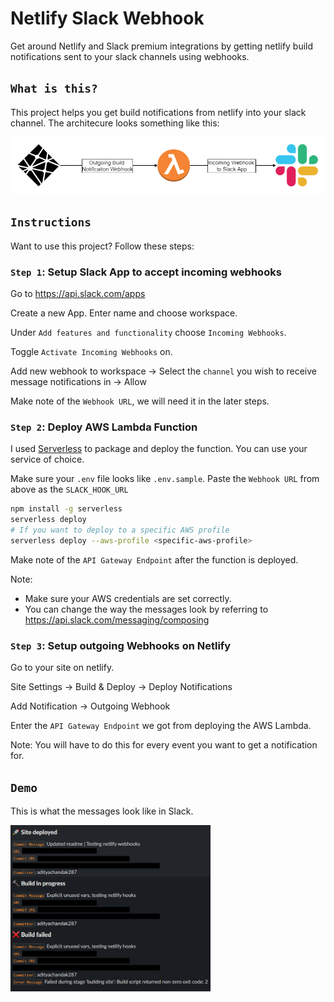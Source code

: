 # Netlify Slack Webhook

Get around Netlify and Slack premium integrations by getting netlify build notifications sent to your slack channels using webhooks.

## `What is this?`

This project helps you get build notifications from netlify into your slack channel. The architecure looks something like this:

<img src="media/architecture-diagram.png" />

## `Instructions`

Want to use this project? Follow these steps:

### `Step 1`: **Setup Slack App to accept incoming webhooks**

Go to https://api.slack.com/apps

Create a new App. Enter name and choose workspace.

Under `Add features and functionality` choose `Incoming Webhooks`.

Toggle `Activate Incoming Webhooks` on.

Add new webhook to workspace -> Select the `channel` you wish to receive message notifications in -> Allow

Make note of the `Webhook URL`, we will need it in the later steps.

### `Step 2`: **Deploy AWS Lambda Function**

I used [Serverless](https://www.serverless.com/) to package and deploy the function. You can use your service of choice.

Make sure your `.env` file looks like `.env.sample`. Paste the `Webhook URL` from above as the `SLACK_HOOK_URL`

```bash
npm install -g serverless
serverless deploy
# If you want to deploy to a specific AWS profile
serverless deploy --aws-profile <specific-aws-profile>
```

Make note of the `API Gateway Endpoint` after the function is deployed.

Note:

- Make sure your AWS credentials are set correctly.
- You can change the way the messages look by referring to https://api.slack.com/messaging/composing

### `Step 3`: **Setup outgoing Webhooks on Netlify**

Go to your site on netlify.

Site Settings -> Build & Deploy -> Deploy Notifications

Add Notification -> Outgoing Webhook

Enter the `API Gateway Endpoint` we got from deploying the AWS Lambda.

Note: You will have to do this for every event you want to get a notification for.

## `Demo`

This is what the messages look like in Slack.

<img src="media/messages.PNG" alt="messages-sample" width="320px" />
